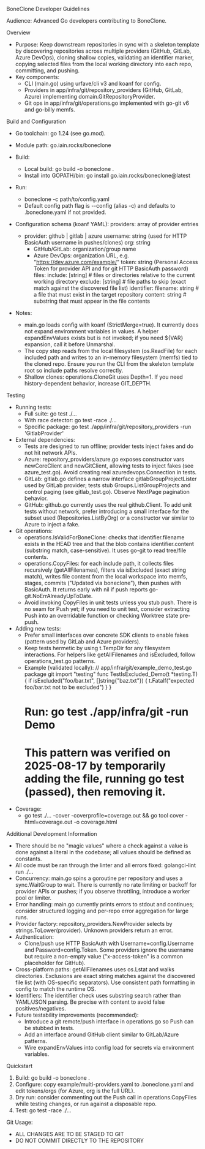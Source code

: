 BoneClone Developer Guidelines

Audience: Advanced Go developers contributing to BoneClone.

Overview
- Purpose: Keep downstream repositories in sync with a skeleton template by discovering repositories across multiple providers (GitHub, GitLab, Azure DevOps), cloning shallow copies, validating an identifier marker, copying selected files from the local working directory into each repo, committing, and pushing.
- Key components:
  - CLI (main.go) using urfave/cli v3 and koanf for config.
  - Providers in app/infra/git/repository_providers (GitHub, GitLab, Azure) implementing domain.GitRepositoryProvider.
  - Git ops in app/infra/git/operations.go implemented with go-git v6 and go-billy memfs.

Build and Configuration
- Go toolchain: go 1.24 (see go.mod).
- Module path: go.iain.rocks/boneclone
- Build:
  - Local build: go build -o boneclone .
  - Install into GOPATH/bin: go install go.iain.rocks/boneclone@latest
- Run:
  - boneclone -c path/to/config.yaml
  - Default config path flag is --config (alias -c) and defaults to .boneclone.yaml if not provided.
- Configuration schema (koanf YAML):
  providers: array of provider entries
    - provider: github | gitlab | azure
      username: string (used for HTTP BasicAuth username in pushes/clones)
      org: string
        - GitHub/GitLab: organization/group name
        - Azure DevOps: organization URL, e.g. "https://dev.azure.com/example/"
      token: string (Personal Access Token for provider API and for git HTTP BasicAuth password)
  files:
    include: [string]  # files or directories relative to the current working directory
    exclude: [string]  # file paths to skip (exact match against the discovered file list)
  identifier:
    filename: string   # a file that must exist in the target repository
    content: string    # substring that must appear in the file contents

- Notes:
  - main.go loads config with koanf (StrictMerge=true). It currently does not expand environment variables in values. A helper expandEnvValues exists but is not invoked; if you need ${VAR} expansion, call it before Unmarshal.
  - The copy step reads from the local filesystem (os.ReadFile) for each included path and writes to an in-memory filesystem (memfs) tied to the cloned repo. Ensure you run the CLI from the skeleton template root so include paths resolve correctly.
  - Shallow clones: operations.CloneGit uses Depth=1. If you need history-dependent behavior, increase GIT_DEPTH.

Testing
- Running tests:
  - Full suite: go test ./...
  - With race detector: go test -race ./...
  - Specific package: go test ./app/infra/git/repository_providers -run 'GitlabProvider'
- External dependencies:
  - Tests are designed to run offline; provider tests inject fakes and do not hit network APIs.
  - Azure: repository_providers/azure.go exposes constructor vars newCoreClient and newGitClient, allowing tests to inject fakes (see azure_test.go). Avoid creating real azuredevops.Connection in tests.
  - GitLab: gitlab.go defines a narrow interface gitlabGroupProjectLister used by GitLab provider; tests stub Groups.ListGroupProjects and control paging (see gitlab_test.go). Observe NextPage pagination behavior.
  - GitHub: github.go currently uses the real github.Client. To add unit tests without network, prefer introducing a small interface for the subset used (Repositories.ListByOrg) or a constructor var similar to Azure to inject a fake.
- Git operations:
  - operations.IsValidForBoneClone: checks that identifier.filename exists in the HEAD tree and that the blob contains identifier.content (substring match, case-sensitive). It uses go-git to read tree/file contents.
  - operations.CopyFiles: for each include path, it collects files recursively (getAllFilenames), filters via isExcluded (exact string match), writes file content from the local workspace into memfs, stages, commits ("Updated via boneclone"), then pushes with BasicAuth. It returns early with nil if push reports go-git.NoErrAlreadyUpToDate.
  - Avoid invoking CopyFiles in unit tests unless you stub push. There is no seam for Push yet; if you need to unit test, consider extracting Push into an overridable function or checking Worktree state pre-push.
- Adding new tests:
  - Prefer small interfaces over concrete SDK clients to enable fakes (pattern used by GitLab and Azure providers).
  - Keep tests hermetic by using t.TempDir for any filesystem interactions. For helpers like getAllFilenames and isExcluded, follow operations_test.go patterns.
  - Example (validated locally):
    // app/infra/git/example_demo_test.go
    package git
    import "testing"
    func TestIsExcluded_Demo(t *testing.T) {
        if isExcluded("foo/bar.txt", []string{"baz.txt"}) {
            t.Fatalf("expected foo/bar.txt not to be excluded")
        }
    }
    # Run: go test ./app/infra/git -run Demo
    # This pattern was verified on 2025-08-17 by temporarily adding the file, running go test (passed), then removing it.
- Coverage:
  - go test ./... -cover -coverprofile=coverage.out && go tool cover -html=coverage.out -o coverage.html

Additional Development Information
- There should be no "magic values" where a check against a value is done against a literal in the codebase; all values should be defined as constants.
- All code must be ran through the linter and all errors fixed: golangci-lint run ./... 
- Concurrency: main.go spins a goroutine per repository and uses a sync.WaitGroup to wait. There is currently no rate limiting or backoff for provider APIs or pushes; if you observe throttling, introduce a worker pool or limiter.
- Error handling: main.go currently prints errors to stdout and continues; consider structured logging and per-repo error aggregation for large runs.
- Provider factory: repository_providers.NewProvider selects by strings.ToLower(provider). Unknown providers return an error.
- Authentication:
  - Clone/push use HTTP BasicAuth with Username=config.Username and Password=config.Token. Some providers ignore the username but require a non-empty value ("x-access-token" is a common placeholder for GitHub).
- Cross-platform paths: getAllFilenames uses os.Lstat and walks directories. Exclusions are exact string matches against the discovered file list (with OS-specific separators). Use consistent path formatting in config to match the runtime OS.
- Identifiers: The identifier check uses substring search rather than YAML/JSON parsing. Be precise with content to avoid false positives/negatives.
- Future testability improvements (recommended):
  - Introduce a git remote/push interface in operations.go so Push can be stubbed in tests.
  - Add an interface around GitHub client similar to GitLab/Azure patterns.
  - Wire expandEnvValues into config load for secrets via environment variables.

Quickstart
1) Build: go build -o boneclone .
2) Configure: copy example/multi-providers.yaml to .boneclone.yaml and edit tokens/orgs (for Azure, org is the full URL).
3) Dry run: consider commenting out the Push call in operations.CopyFiles while testing changes, or run against a disposable repo.
4) Test: go test -race ./...

Git Usage:
- ALL CHANGES ARE TO BE STAGED TO GIT
- DO NOT COMMIT DIRECTLY TO THE REPOSITORY